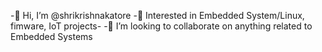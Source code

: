-👋 Hi, I’m @shrikrishnakatore
-👀 Interested in Embedded System/Linux, fimware, IoT projects-
-💞️ I’m looking to collaborate on anything related to Embedded Systems
